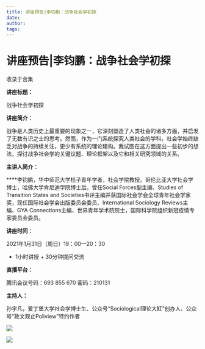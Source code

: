 ```yaml
---
title: 讲座预告|李钧鹏：战争社会学初探
date: 
author: 
tags: 
---
```

# 讲座预告|李钧鹏：战争社会学初探


收录于合集

  

**讲座标题：**

战争社会学初探

  

 **讲座简介：**

战争是人类历史上最重要的现象之一，它深刻塑造了人类社会的诸多方面，并启发了无数有识之士的思考。然而，作为一门系统探究人类社会的学科，社会学始终缺乏对战争的持续关注，更少有系统的理论建构。我试图在这方面提出一些初步的想法，探讨战争社会学的关键议题、理论框架以及它和相关研究领域的关系。

  

 **主讲人简介：**

 ****李钧鹏，华中师范大学桂子青年学者，社会学院教授。哥伦比亚大学社会学博士，哈佛大学肯尼迪学院博士后。曾任Social
Forces副主编、Studies of Transition States and
Societies书评主编并获国际社会学会全球青年社会学家奖，现任国际社会学会出版委员会委员、International Sociology
Reviews主编、GYA Connections主编、世界青年学术院院士，国际科学院组织新冠疫情专家委员会委员。

  

 **讲座时间：**

2021年1月31日（周日）19：00—20：30

* 1小时讲授 + 30分钟提问交流

  

 **直播平台：**

腾讯会议号码：693 855 670 密码：210131

  

 **主持人：**

孙宇凡，爱丁堡大学社会学博士生、公众号“Sociological理论大缸”创办人、公众号“政文观止Poliview”特约作者

![](/images/168/2.png)

  

![](/images/168/3.jpeg)


